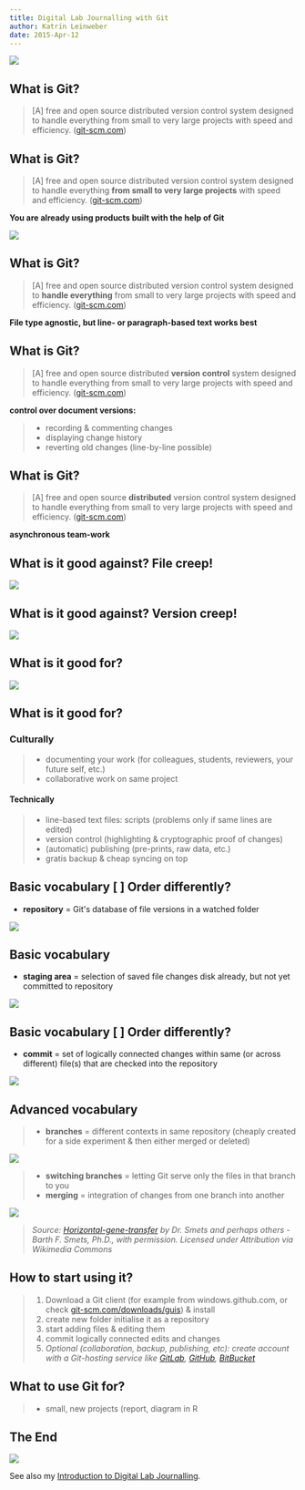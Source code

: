 ```yaml
---
title: Digital Lab Journalling with Git
author: Katrin Leinweber
date: 2015-Apr-12
---
```


![](images/git-logo.png)

## What is Git?

> [A] free and open source distributed version control system designed to handle everything from small to very large projects with speed and efficiency. ([git-scm.com](http://git-scm.com/))

## What is Git?

> [A] free and open source distributed version control system designed to handle everything **from small to very large projects** with speed and efficiency. ([git-scm.com](http://git-scm.com/))

**You are already using products built with the help of Git**

![](images/company-logos.png)  

## What is Git?

> [A] free and open source distributed version control system designed to **handle everything** from small to very large projects with speed and efficiency. ([git-scm.com](http://git-scm.com/))

**File type agnostic, but line- or paragraph-based text works best**

## What is Git?

> [A] free and open source distributed **version control** system designed to handle everything from small to very large projects with speed and efficiency. ([git-scm.com](http://git-scm.com/))

**control over document versions:**

> - recording & commenting changes
> - displaying change history
> - reverting old changes (line-by-line possible)

## What is Git?

> [A] free and open source **distributed** version control system designed to handle everything from small to very large projects with speed and efficiency. ([git-scm.com](http://git-scm.com/))

**asynchronous team-work**

## What is it good against? File creep!

![](images/versions-win-explorer.png)

## What is it good against? Version creep!

![](images/versions-crashplan.png)

## What is it good for?

![](images/versions-git-split.png)

## What is it good for?

### Culturally

> - documenting your work (for colleagues, students, reviewers, your future self, etc.)
> - collaborative work on same project

#### Technically

> - line-based text files: scripts (problems only if same lines are edited)
> - version control (highlighting & cryptographic proof of changes)
> - (automatic) publishing (pre-prints, raw data, etc.)
> - gratis backup & cheap syncing on top


## Basic vocabulary [ ] Order differently?

- **repository** = Git's database of file versions in a watched folder

![](images/repo-folder.png)

## Basic vocabulary

- **staging area** = selection of saved file changes disk already, but not yet committed to repository

![](images/uncommitted-changes.png)

## Basic vocabulary [ ] Order differently?

- **commit** = set of logically connected changes within same (or across different) file(s) that are checked into the repository

![](images/logical-commit-across-files.png)

## Advanced vocabulary

> - **branches** = different contexts in same repository (cheaply created for a side experiment & then either merged or deleted)

![](images/branching-illustration.png)

> - **switching branches** = letting Git serve only the files in that branch to you
> - **merging** = integration of changes from one branch into another 

![](images/Horizontal-gene-transfer.jpg)

> *Source: [Horizontal-gene-transfer](https://commons.wikimedia.org/wiki/File:Horizontal-gene-transfer.jpg#/media/File:Horizontal-gene-transfer.jpg) by Dr. Smets and perhaps others - Barth F. Smets, Ph.D., with permission. Licensed under Attribution via Wikimedia Commons*

## How to start using it? 

> 1. Download a Git client (for example from windows.github.com, or check [git-scm.com/downloads/guis](http://git-scm.com/download/gui/win)) & install
> 1. create new folder initialise it as a repository
> 1. start adding files & editing them
> 1. commit logically connected edits and changes 
> 1. *Optional (collaboration, backup, publishing, etc): create account with a Git-hosting service like [GitLab](https://gitlab.com/users/sign_in), [GitHub](https://github.com/join), [BitBucket](https://bitbucket.org/account/signup/)*

## What to use Git for?

> - small, new projects (report, diagram in R

## The End

![](images/keep-calm-and-git-it-on.png)

See also my [Introduction to Digital Lab Journalling](http://prezi.com/p_se6nkre49m/digital-lab-journalling-intro/).

